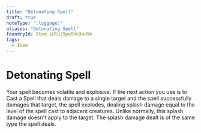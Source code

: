 ```yaml
---
title: "Detonating Spell"
draft: true
noteType: ":luggage:"
aliases: "Detonating Spell"
foundryId: Item.iUlbJ9poRHo3xd9m
tags:
  - Item
---
```


# Detonating Spell

Your spell becomes volatile and explosive. If the next action you use is to Cast a Spell that deals damage to a single target and the spell successfully damages that target, the spell explodes, dealing splash damage equal to the level of the spell cast to adjacent creatures. Unlike normally, this splash damage doesn't apply to the target. The splash damage dealt is of the same type the spell deals.

